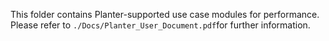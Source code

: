 This folder contains Planter-supported use case modules for performance. Please refer to ```./Docs/Planter_User_Document.pdf```for further information.
